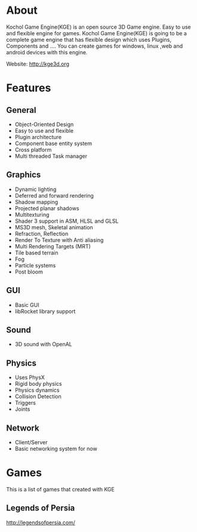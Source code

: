 # About

Kochol Game Engine(KGE) is an open source 3D Game engine. Easy to use and flexible engine for games. Kochol Game Engine(KGE) is going to be a complete game engine that has flexible design which uses Plugins, Components and .... You can create games for windows, linux ,web and android devices with this engine.

Website: http://kge3d.org

# Features

## General

* Object-Oriented Design
* Easy to use and flexible
* Plugin architecture
* Component base entity system
* Cross platform
* Multi threaded Task manager

## Graphics

* Dynamic lighting
* Deferred and forward rendering
* Shadow mapping
* Projected planar shadows
* Multitexturing
* Shader 3 support in ASM, HLSL and GLSL
* MS3D mesh, Skeletal animation
* Refraction, Reflection
* Render To Texture with Anti aliasing
* Multi Rendering Targets (MRT)
* Tile based terrain
* Fog
* Particle systems
* Post bloom

## GUI

* Basic GUI
* libRocket library support

## Sound

* 3D sound with OpenAL

## Physics

* Uses PhysX
* Rigid body physics
* Physics dynamics
* Collision Detection
* Triggers
* Joints

## Network

* Client/Server
* Basic networking system for now

# Games
This is a list of games that created with KGE

## Legends of Persia
http://legendsofpersia.com/

